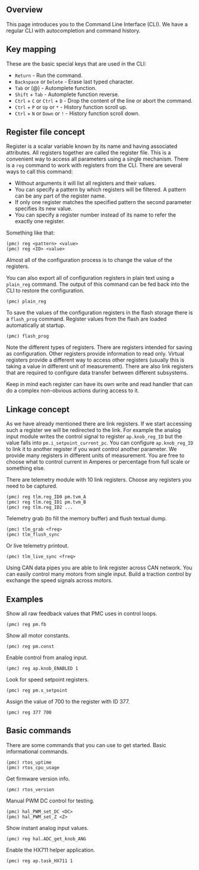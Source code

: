 ## Overview

This page introduces you to the Command Line Interface (CLI). We have a regular
CLI with autocompletion and command history.

## Key mapping

These are the basic special keys that are used in the CLI:

* `Return` - Run the command.
* `Backspace` or `Delete` - Erase last typed character.
* `Tab` or (@) - Automplete function.
* `Shift` + `Tab` - Automplete function reverse.
* `Ctrl` + `C` or `Ctrl` + `D` - Drop the content of the line or abort the command.
* `Ctrl` + `P` or `Up` or `*` - History function scroll up.
* `Ctrl` + `N` or `Down` or `!` - History function scroll down.

## Register file concept

Register is a scalar variable known by its name and having associated
attributes. All registers together are called the register file. This is a
convenient way to access all parameters using a single mechanism. There is a
`reg` command to work with registers from the CLI. There are several ways to
call this command:

* Without arguments it will list all registers and their values.
* You can specify a pattern by which registers will be filtered. A pattern can
  be any part of the register name.
* If only one register matches the specified pattern the second parameter
  specifies its new value.
* You can specify a register number instead of its name to refer the exactly
  one register.

Something like that:

	(pmc) reg <pattern> <value>
	(pmc) reg <ID> <value>

Almost all of the configuration process is to change the value of the
registers.

You can also export all of configuration registers in plain text using a
`plain_reg` command. The output of this command can be fed back into the CLI
to restore the configuration.

	(pmc) plain_reg

To save the values of the configuration registers in the flash storage there is
a `flash_prog` command. Register values from the flash are loaded
automatically at startup.

	(pmc) flash_prog

Note the different types of registers. There are registers intended for saving
as configuration. Other registers provide information to read only. Virtual
registers provide a different way to access other registers (usually this is
taking a value in different unit of measurement). There are also link registers
that are required to configure data transfer between different subsystems.

Keep in mind each register can have its own write and read handler that can do
a complex non-obvious actions during access to it.

## Linkage concept

As we have already mentioned there are link registers. If we start accessing
such a register we will be redirected to the link. For example the analog input
module writes the control signal to register `ap.knob_reg_ID` but the value
falls into `pm.i_setpoint_current_pc`. You can configure `ap.knob_reg_ID`
to link it to another register if you want control another parameter. We
provide many registers in different units of measurement. You are free to
choose what to control current in Amperes or percentage from full scale or
something else.

There are telemetry module with 10 link registers. Choose any registers you
need to be captured.

	(pmc) reg tlm.reg_ID0 pm.tvm_A
	(pmc) reg tlm.reg_ID1 pm.tvm_B
	(pmc) reg tlm.reg_ID2 ...

Telemetry grab (to fill the memory buffer) and flush textual dump.

	(pmc) tlm_grab <freq>
	(pmc) tlm_flush_sync

Or live telemetry printout.

	(pmc) tlm_live_sync <freq>

Using CAN data pipes you are able to link register across CAN network. You can
easily control many motors from single input. Build a traction control by
exchange the speed signals across motors.

## Examples

Show all raw feedback values that PMC uses in control loops.

	(pmc) reg pm.fb

Show all motor constants.

	(pmc) reg pm.const

Enable control from analog input.

	(pmc) reg ap.knob_ENABLED 1

Look for speed setpoint registers.

	(pmc) reg pm.s_setpoint

Assign the value of 700 to the register with ID 377.

	(pmc) reg 377 700

## Basic commands

There are some commands that you can use to get started. Basic informational
commands.

	(pmc) rtos_uptime
	(pmc) rtos_cpu_usage

Get firmware version info.

    (pmc) rtos_version

Manual PWM DC control for testing.

	(pmc) hal_PWM_set_DC <DC>
	(pmc) hal_PWM_set_Z <Z>

Show instant analog input values.

	(pmc) reg hal.ADC_get_knob_ANG

Enable the HX711 helper application.

	(pmc) reg ap.task_HX711 1

